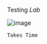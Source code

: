 Testing
*Lab*

![image](https://www.google.com/imgres?imgurl=https%3A%2F%2Fhelpx.adobe.com%2Fcontent%2Fdam%2Fhelp%2Fen%2Fphotoshop%2Fusing%2Fconvert-color-image-black-white%2Fjcr_content%2Fmain-pars%2Fbefore_and_after%2Fimage-before%2FLandscape-Color.jpg&imgrefurl=https%3A%2F%2Fhelpx.adobe.com%2Fphotoshop%2Fusing%2Fconvert-color-image-black-white.html&tbnid=2DNOEjVi-CBaYM&vet=12ahUKEwiO_Kao7IX3AhVLADQIHfx4B1oQMygEegUIARDeAQ..i&docid=AOz9-XMe1ixZJM&w=1601&h=664&q=image&ved=2ahUKEwiO_Kao7IX3AhVLADQIHfx4B1oQMygEegUIARDeAQ)

`Takes Time`